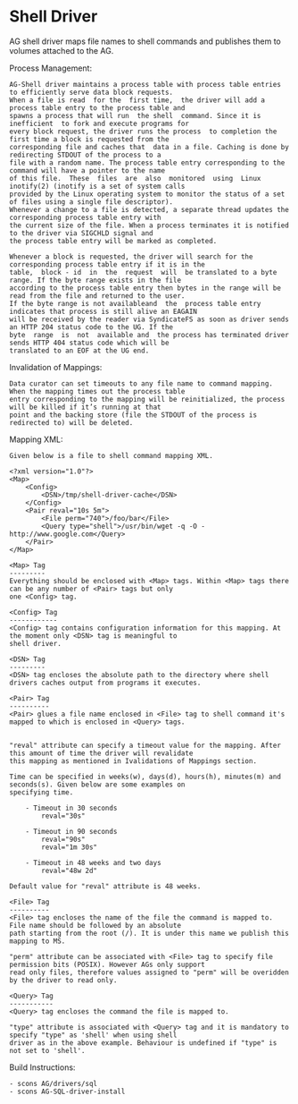 Shell Driver
============

AG shell driver maps file names to shell commands and publishes them to volumes attached to the AG.

Process Management:

    AG-Shell driver maintains a process table with process table entries to efficiently serve data block requests. 
    When a file is read  for the  first time,  the driver will add a process table entry to the process table and 
    spawns a process that will run  the shell  command. Since it is inefficient  to fork and execute programs for 
    every block request, the driver runs the process  to completion the  first time a block is requested from the 
    corresponding file and caches that  data in a file. Caching is done by redirecting STDOUT of the process to a 
    file with a random name. The process table entry corresponding to the command will have a pointer to the name 
    of this file.  These  files  are  also  monitored  using  Linux  inotify(2) (inotify is a set of system calls 
    provided by the Linux operating system to monitor the status of a set of files using a single file descriptor). 
    Whenever a change to a file is detected, a separate thread updates the corresponding process table entry with 
    the current size of the file. When a process terminates it is notified to the driver via SIGCHLD signal and 
    the process table entry will be marked as completed. 
    
    Whenever a block is requested, the driver will search for the corresponding process table entry if it is in the 
    table,  block - id  in  the  request  will  be translated to a byte range. If the byte range exists in the file 
    according to the process table entry then bytes in the range will be read from the file and returned to the user. 
    If the byte range is not availableand  the  process table entry indicates that process is still alive an EAGAIN
    will be received by the reader via SyndicateFS as soon as driver sends an HTTP 204 status code to the UG. If the
    byte  range  is  not  available and  the process has terminated driver sends HTTP 404 status code which will be 
    translated to an EOF at the UG end. 

Invalidation of Mappings:

    Data curator can set timeouts to any file name to command mapping. When the mapping times out the process table 
    entry corresponding to the mapping will be reinitialized, the process will be killed if it’s running at that 
    point and the backing store (file the STDOUT of the process is redirected to) will be deleted. 


Mapping XML:

    Given below is a file to shell command mapping XML.
    
    <?xml version="1.0"?>
    <Map>
        <Config>
            <DSN>/tmp/shell-driver-cache</DSN>
        </Config>
        <Pair reval="10s 5m">
            <File perm="740">/foo/bar</File>
            <Query type="shell">/usr/bin/wget -q -O - http://www.google.com</Query>
        </Pair>
    </Map>
    
    <Map> Tag
    ---------
    Everything should be enclosed with <Map> tags. Within <Map> tags there can be any number of <Pair> tags but only
    one <Config> tag.

    <Config> Tag
    ------------
    <Config> tag contains configuration information for this mapping. At the moment only <DSN> tag is meaningful to
    shell driver.
    
    <DSN> Tag
    ---------
    <DSN> tag encloses the absolute path to the directory where shell drivers caches output from programs it executes. 

    <Pair> Tag
    ----------
    <Pair> glues a file name enclosed in <File> tag to shell command it's mapped to which is enclosed in <Query> tags.
    

    "reval" attribute can specify a timeout value for the mapping. After this amount of time the driver will revalidate 
    this mapping as mentioned in Ivalidations of Mappings section.

    Time can be specified in weeks(w), days(d), hours(h), minutes(m) and seconds(s). Given below are some examples on
    specifying time.

        - Timeout in 30 seconds
            reval="30s"

        - Timeout in 90 seconds
            reval="90s"
            reval="1m 30s"

        - Timeout in 48 weeks and two days
            reval="48w 2d"

    Default value for "reval" attribute is 48 weeks.
    
    <File> Tag
    ----------
    <File> tag encloses the name of the file the command is mapped to. File name should be followed by an absolute 
    path starting from the root (/). It is under this name we publish this mapping to MS.

    "perm" attribute can be associated with <File> tag to specify file permission bits (POSIX). However AGs only support
    read only files, therefore values assigned to "perm" will be overidden by the driver to read only.
    
    <Query> Tag
    -----------
    <Query> tag encloses the command the file is mapped to.
    
    "type" attribute is associated with <Query> tag and it is mandatory to specify "type" as 'shell' when using shell
    driver as in the above example. Behaviour is undefined if "type" is not set to 'shell'.

Build Instructions:

    - scons AG/drivers/sql
    - scons AG-SQL-driver-install
        
